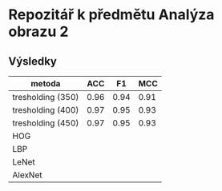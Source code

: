 # Repozitář k předmětu Analýza obrazu 2
## Výsledky

|metoda|ACC|F1|MCC|
|---|---|---|---|
|tresholding (350)|0.96|0.94|0.91|
|tresholding (400)|0.97|0.95|0.93|
|tresholding (450)|0.97|0.95|0.93|
|HOG||||
|LBP||||
|LeNet||||
|AlexNet||||
